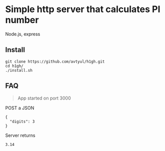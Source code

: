 # Simple http server that calculates PI number
Node.js, express

## Install
```
git clone https://github.com/avtyul/h1gh.git
cd h1gh/
./install.sh
```

## FAQ
> App started on port 3000

POST a JSON
```
{
  "digits": 3
}
```
Server returns
```
3.14
```
